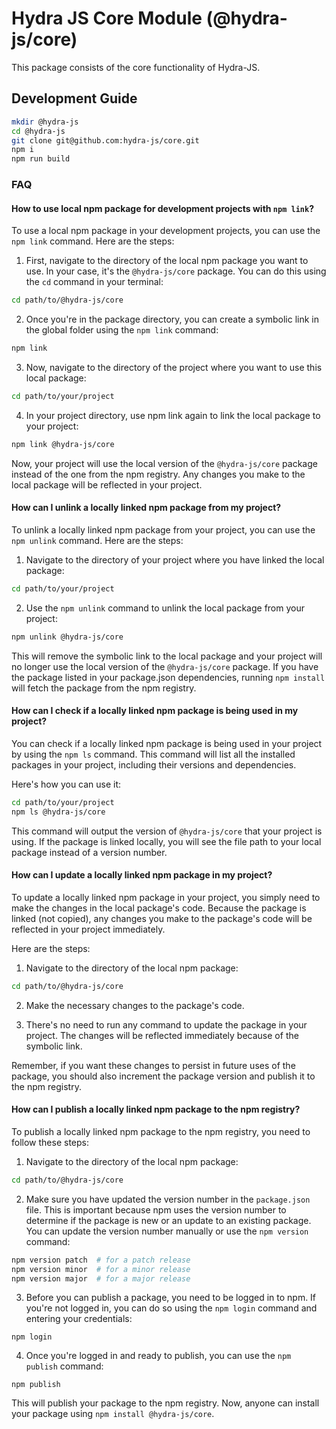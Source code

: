 # Hydra JS Core Module (@hydra-js/core)

This package consists of the core functionality of Hydra-JS.

## Development Guide

```bash
mkdir @hydra-js
cd @hydra-js
git clone git@github.com:hydra-js/core.git
npm i
npm run build
```

### FAQ

#### How to use local npm package for development projects with `npm link`?

To use a local npm package in your development projects, you can use the `npm link` command. Here are the steps:

1. First, navigate to the directory of the local npm package you want to use. In your case, it's the `@hydra-js/core` package. You can do this using the `cd` command in your terminal:

```bash
cd path/to/@hydra-js/core
```

2. Once you're in the package directory, you can create a symbolic link in the global folder using the `npm link` command:

```bash
npm link
```

3. Now, navigate to the directory of the project where you want to use this local package:

```bash
cd path/to/your/project
```

4. In your project directory, use npm link again to link the local package to your project:

```bash
npm link @hydra-js/core
```

Now, your project will use the local version of the `@hydra-js/core` package instead of the one from the npm registry. Any changes you make to the local package will be reflected in your project.

#### How can I unlink a locally linked npm package from my project?

To unlink a locally linked npm package from your project, you can use the `npm unlink` command. Here are the steps:

1. Navigate to the directory of your project where you have linked the local package:

```bash
cd path/to/your/project
```

2. Use the `npm unlink` command to unlink the local package from your project:

```bash
npm unlink @hydra-js/core
```

This will remove the symbolic link to the local package and your project will no longer use the local version of the `@hydra-js/core` package. If you have the package listed in your package.json dependencies, running `npm install` will fetch the package from the npm registry.

#### How can I check if a locally linked npm package is being used in my project?

You can check if a locally linked npm package is being used in your project by using the `npm ls` command. This command will list all the installed packages in your project, including their versions and dependencies.

Here's how you can use it:

```bash
cd path/to/your/project
npm ls @hydra-js/core
```

This command will output the version of `@hydra-js/core` that your project is using. If the package is linked locally, you will see the file path to your local package instead of a version number.

#### How can I update a locally linked npm package in my project?

To update a locally linked npm package in your project, you simply need to make the changes in the local package's code. Because the package is linked (not copied), any changes you make to the package's code will be reflected in your project immediately.

Here are the steps:

1. Navigate to the directory of the local npm package:

```bash
cd path/to/@hydra-js/core
```

2. Make the necessary changes to the package's code.

3. There's no need to run any command to update the package in your project. The changes will be reflected immediately because of the symbolic link.

Remember, if you want these changes to persist in future uses of the package, you should also increment the package version and publish it to the npm registry.

#### How can I publish a locally linked npm package to the npm registry?

To publish a locally linked npm package to the npm registry, you need to follow these steps:

1. Navigate to the directory of the local npm package:

```bash
cd path/to/@hydra-js/core
```
2. Make sure you have updated the version number in the `package.json` file. This is important because npm uses the version number to determine if the package is new or an update to an existing package. You can update the version number manually or use the `npm version` command:

```bash
npm version patch  # for a patch release
npm version minor  # for a minor release
npm version major  # for a major release
```

3. Before you can publish a package, you need to be logged in to npm. If you're not logged in, you can do so using the `npm login` command and entering your credentials:

```
npm login
```

4. Once you're logged in and ready to publish, you can use the `npm publish` command:

```
npm publish
```

This will publish your package to the npm registry. Now, anyone can install your package using `npm install @hydra-js/core`.
